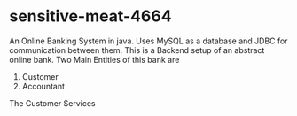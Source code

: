 # sensitive-meat-4664
An Online Banking System in java. Uses MySQL as a database and JDBC for communication between them.
This is a Backend setup of an abstract online bank.
Two Main Entities of this bank are 
1. Customer
2. Accountant

The Customer Services
